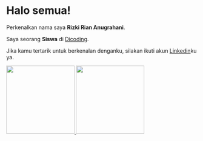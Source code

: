 # Halo semua! 

Perkenalkan nama saya **Rizki Rian Anugrahani**.<br>

Saya seorang **Siswa** di [Dicoding](https://www.dicoding.com/).<br>

Jika kamu tertarik untuk berkenalan denganku, silakan ikuti akun [Linkedin](https://www.linkedin.com/in/)ku ya.

<p align="left">
<a href="https://github.com/rizkianugrahani">
  <img height="180em" src="https://github-readme-stats-eight-theta.vercel.app/api?username=rizkianugrahani&show_icons=true&theme=algolia&include_all_commits=true&count_private=true"/>
  <img height="180em" src="https://github-readme-stats-eight-theta.vercel.app/api/top-langs/?username=rizkianugrahani&layout=compact&theme=algolia"/>
</a>
</p>
